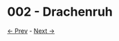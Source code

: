 # 002 - Drachenruh

[<- Prev](001_2022-12-22_Start.md) - [Next ->](003_2023-01-19_Seeschaumhölen.md) 

